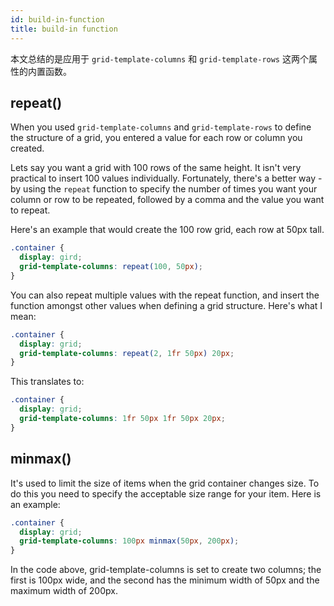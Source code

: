 ```yaml
---
id: build-in-function
title: build-in function
---
```


本文总结的是应用于 `grid-template-columns` 和 `grid-template-rows` 这两个属性的内置函数。

## repeat()

When you used `grid-template-columns` and `grid-template-rows` to define the structure of a grid, you entered a value for each row or column you created.

Lets say you want a grid with 100 rows of the same height. It isn't very practical to insert 100 values individually. Fortunately, there's a better way - by using the `repeat` function to specify the number of times you want your column or row to be repeated, followed by a comma and the value you want to repeat.

Here's an example that would create the 100 row grid, each row at 50px tall.

```css
.container {
  display: gird;
  grid-template-columns: repeat(100, 50px);
}
```

You can also repeat multiple values with the repeat function, and insert the function amongst other values when defining a grid structure. Here's what I mean:

```css
.container {
  display: grid;
  grid-template-columns: repeat(2, 1fr 50px) 20px;
}
```

This translates to:

```css
.container {
  display: grid;
  grid-template-columns: 1fr 50px 1fr 50px 20px;
}
```

## minmax()

It's used to limit the size of items when the grid container changes size. To do this you need to specify the acceptable size range for your item. Here is an example:

```css
.container {
  display: grid;
  grid-template-columns: 100px minmax(50px, 200px);
}
```

In the code above, grid-template-columns is set to create two columns; the first is 100px wide, and the second has the minimum width of 50px and the maximum width of 200px.
